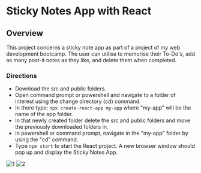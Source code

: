 # Sticky Notes App with React
## Overview
This project concerns a sticky note app as part of a project of my web development bootcamp.
The user can utilise to memorise their To-Do's, add as many post-it notes as they like, and delete them when completed.
### Directions 
- Download the src and public folders.
- Open command prompt or powershell and navigate to a folder of interest using the change directory (cd) command.
- In there type:  `npx create-react-app my-app` where "my-app" will be the name of the app folder.
- In that newly created folder delete the src and public folders and move the previously downloaded folders in.
- In powershell or command prompt, navigate in the "my-app" folder by using the "cd" command.
- Type `npm start` to start the React project. A new browser window should pop up and display the Sticky Notes App.

![1](https://github.com/Stratosss/sticky-notes-app-with-React/assets/157527268/73efa648-db44-46fe-b628-4423db0f65c1)
![2](https://github.com/Stratosss/sticky-notes-app-with-React/assets/157527268/a9eafa4f-01ee-4751-a072-38ae803477a5)
